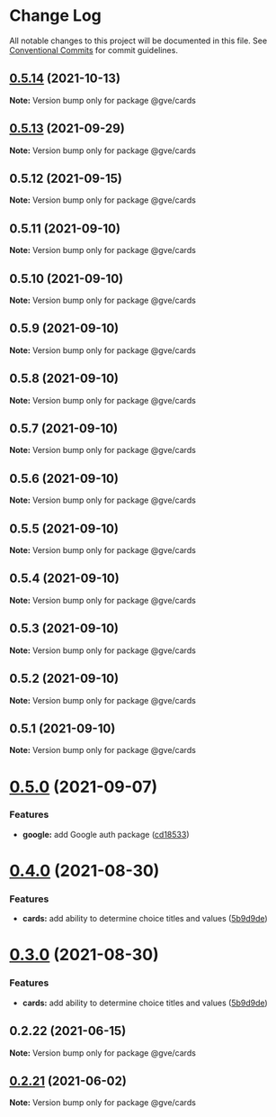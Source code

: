 # Change Log

All notable changes to this project will be documented in this file.
See [Conventional Commits](https://conventionalcommits.org) for commit guidelines.

## [0.5.14](https://github.com/mattnorris/essentials/compare/@gve/cards@0.5.12...@gve/cards@0.5.14) (2021-10-13)

**Note:** Version bump only for package @gve/cards





## [0.5.13](https://github.com/mattnorris/essentials/compare/@gve/cards@0.5.12...@gve/cards@0.5.13) (2021-09-29)

**Note:** Version bump only for package @gve/cards





## 0.5.12 (2021-09-15)

**Note:** Version bump only for package @gve/cards





## 0.5.11 (2021-09-10)

**Note:** Version bump only for package @gve/cards





## 0.5.10 (2021-09-10)

**Note:** Version bump only for package @gve/cards





## 0.5.9 (2021-09-10)

**Note:** Version bump only for package @gve/cards





## 0.5.8 (2021-09-10)

**Note:** Version bump only for package @gve/cards





## 0.5.7 (2021-09-10)

**Note:** Version bump only for package @gve/cards





## 0.5.6 (2021-09-10)

**Note:** Version bump only for package @gve/cards





## 0.5.5 (2021-09-10)

**Note:** Version bump only for package @gve/cards





## 0.5.4 (2021-09-10)

**Note:** Version bump only for package @gve/cards





## 0.5.3 (2021-09-10)

**Note:** Version bump only for package @gve/cards





## 0.5.2 (2021-09-10)

**Note:** Version bump only for package @gve/cards





## 0.5.1 (2021-09-10)

**Note:** Version bump only for package @gve/cards





# [0.5.0](https://github.com/mattnorris/essentials/compare/@gve/cards@0.4.0...@gve/cards@0.5.0) (2021-09-07)


### Features

* **google:** add Google auth package ([cd18533](https://github.com/mattnorris/essentials/commit/cd185337daa5f2651d5d8e21eebad673de5c7f5d))





# [0.4.0](https://github.com/mattnorris/essentials/compare/@gve/cards@0.2.22...@gve/cards@0.4.0) (2021-08-30)


### Features

* **cards:** add ability to determine choice titles and values ([5b9d9de](https://github.com/mattnorris/essentials/commit/5b9d9de5a311830dcd21698c6cfa327c0dea88d3))





# [0.3.0](https://github.com/mattnorris/essentials/compare/@gve/cards@0.2.22...@gve/cards@0.3.0) (2021-08-30)


### Features

* **cards:** add ability to determine choice titles and values ([5b9d9de](https://github.com/mattnorris/essentials/commit/5b9d9de5a311830dcd21698c6cfa327c0dea88d3))





## 0.2.22 (2021-06-15)

**Note:** Version bump only for package @gve/cards





## [0.2.21](https://www-github.cisco.com/matnorri/essentials/compare/@gve/cards@0.2.20...@gve/cards@0.2.21) (2021-06-02)

**Note:** Version bump only for package @gve/cards
